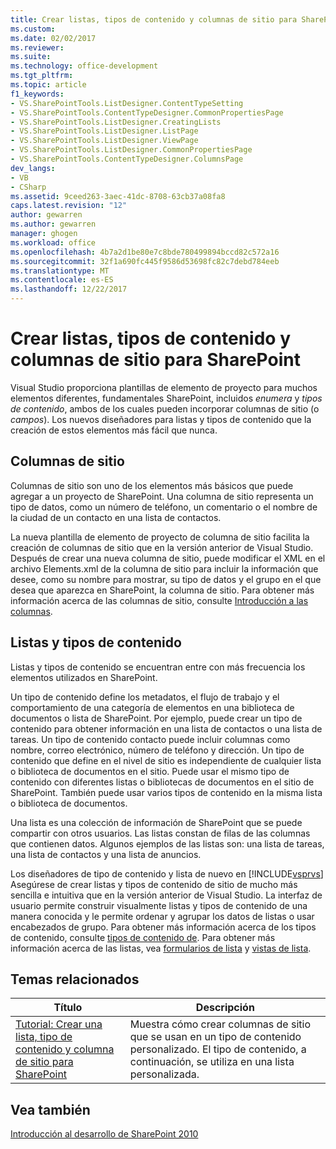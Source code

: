 ```yaml
---
title: Crear listas, tipos de contenido y columnas de sitio para SharePoint | Documentos de Microsoft
ms.custom: 
ms.date: 02/02/2017
ms.reviewer: 
ms.suite: 
ms.technology: office-development
ms.tgt_pltfrm: 
ms.topic: article
f1_keywords:
- VS.SharePointTools.ListDesigner.ContentTypeSetting
- VS.SharePointTools.ContentTypeDesigner.CommonPropertiesPage
- VS.SharePointTools.ListDesigner.CreatingLists
- VS.SharePointTools.ListDesigner.ListPage
- VS.SharePointTools.ListDesigner.ViewPage
- VS.SharePointTools.ListDesigner.CommonPropertiesPage
- VS.SharePointTools.ContentTypeDesigner.ColumnsPage
dev_langs:
- VB
- CSharp
ms.assetid: 9ceed263-3aec-41dc-8708-63cb37a08fa8
caps.latest.revision: "12"
author: gewarren
ms.author: gewarren
manager: ghogen
ms.workload: office
ms.openlocfilehash: 4b7a2d1be80e7c8bde780499894bccd82c572a16
ms.sourcegitcommit: 32f1a690fc445f9586d53698fc82c7debd784eeb
ms.translationtype: MT
ms.contentlocale: es-ES
ms.lasthandoff: 12/22/2017
---
```

# <a name="creating-site-columns-content-types-and-lists-for-sharepoint"></a>Crear listas, tipos de contenido y columnas de sitio para SharePoint
  Visual Studio proporciona plantillas de elemento de proyecto para muchos elementos diferentes, fundamentales SharePoint, incluidos *enumera* y *tipos de contenido*, ambos de los cuales pueden incorporar columnas de sitio (o  *campos*). Los nuevos diseñadores para listas y tipos de contenido que la creación de estos elementos más fácil que nunca.  
  
## <a name="site-columns"></a>Columnas de sitio  
 Columnas de sitio son uno de los elementos más básicos que puede agregar a un proyecto de SharePoint. Una columna de sitio representa un tipo de datos, como un número de teléfono, un comentario o el nombre de la ciudad de un contacto en una lista de contactos.  
  
 La nueva plantilla de elemento de proyecto de columna de sitio facilita la creación de columnas de sitio que en la versión anterior de Visual Studio. Después de crear una nueva columna de sitio, puede modificar el XML en el archivo Elements.xml de la columna de sitio para incluir la información que desee, como su nombre para mostrar, su tipo de datos y el grupo en el que desea que aparezca en SharePoint, la columna de sitio. Para obtener más información acerca de las columnas de sitio, consulte [Introducción a las columnas](http://go.microsoft.com/fwlink/?LinkId=224996).  
  
## <a name="content-types-and-lists"></a>Listas y tipos de contenido  
 Listas y tipos de contenido se encuentran entre con más frecuencia los elementos utilizados en SharePoint.  
  
 Un tipo de contenido define los metadatos, el flujo de trabajo y el comportamiento de una categoría de elementos en una biblioteca de documentos o lista de SharePoint. Por ejemplo, puede crear un tipo de contenido para obtener información en una lista de contactos o una lista de tareas. Un tipo de contenido contacto puede incluir columnas como nombre, correo electrónico, número de teléfono y dirección. Un tipo de contenido que define en el nivel de sitio es independiente de cualquier lista o biblioteca de documentos en el sitio. Puede usar el mismo tipo de contenido con diferentes listas o bibliotecas de documentos en el sitio de SharePoint. También puede usar varios tipos de contenido en la misma lista o biblioteca de documentos.  
  
 Una lista es una colección de información de SharePoint que se puede compartir con otros usuarios. Las listas constan de filas de las columnas que contienen datos. Algunos ejemplos de las listas son: una lista de tareas, una lista de contactos y una lista de anuncios.  
  
 Los diseñadores de tipo de contenido y lista de nuevo en [!INCLUDE[vsprvs](../sharepoint/includes/vsprvs-md.md)] Asegúrese de crear listas y tipos de contenido de sitio de mucho más sencilla e intuitiva que en la versión anterior de Visual Studio. La interfaz de usuario permite construir visualmente listas y tipos de contenido de una manera conocida y le permite ordenar y agrupar los datos de listas o usar encabezados de grupo. Para obtener más información acerca de los tipos de contenido, consulte [tipos de contenido de](http://go.microsoft.com/fwlink/?LinkId=224997). Para obtener más información acerca de las listas, vea [formularios de lista](http://go.microsoft.com/fwlink/?LinkId=224998) y [vistas de lista](http://go.microsoft.com/fwlink/?LinkId=224999).  
  
## <a name="related-topics"></a>Temas relacionados  
  
|Título|Descripción|  
|-----------|-----------------|  
|[Tutorial: Crear una lista, tipo de contenido y columna de sitio para SharePoint](../sharepoint/walkthrough-create-a-site-column-content-type-and-list-for-sharepoint.md)|Muestra cómo crear columnas de sitio que se usan en un tipo de contenido personalizado. El tipo de contenido, a continuación, se utiliza en una lista personalizada.|  
  
## <a name="see-also"></a>Vea también  
 [Introducción al desarrollo de SharePoint 2010](http://go.microsoft.com/fwlink/?LinkId=225000)  
  
  